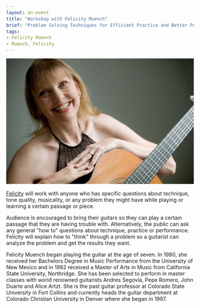 ```yaml
---
layout: an-event
title: "Workshop with Felicity Muench"
brief: "Problem Solving Techniques for Efficient Practice and Better Performing"
tags:
- Felicity Muench
- Muench, Felicity
---
```

![FelicityMuench](/pics/20160425-FelicityMuench.jpg)

[Felicity](https://www.felicityguitar.com/) will work with anyone who has specific questions about technique, tone quality, musicality, or any problem they might have while playing or learning a certain passage or piece. 
 
Audience is encouraged to bring their guitars so they can play a certain passage that they are having trouble with. Alternatively, the public can ask any general "how to" questions about technique, practice or performance. Felicity will explain how to "think" through a problem so a guitarist can analyze the problem and get the results they want.


Felicity Muench began playing the guitar at the age of seven. In 1980, she received her Bachelors Degree in Music Performance from the University of New Mexico and in 1982 received a Master of Arts in Music from California State University, Northridge. She has been selected to perform in master classes with world renowned guitarists Andres Segovia, Pepe Romero, John Duarte and Alice Artzt. She is the past guitar professor at Colorado State University in Fort Collins and currently heads the guitar department at Colorado Christian University in Denver where she began in 1997. 
